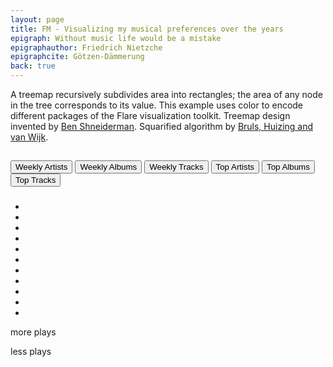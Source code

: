 ```yaml
---
layout: page
title: FM - Visualizing my musical preferences over the years
epigraph: Without music life would be a mistake
epigraphauthor: Friedrich Nietzche
epigraphcite: Götzen-Dämmerung
back: true
---
```


A treemap recursively subdivides area into rectangles; the area of any node in the tree corresponds to its value. This example uses color to encode different packages of the Flare visualization toolkit. Treemap design invented by [Ben Shneiderman](http://www.cs.umd.edu/~ben/). Squarified algorithm by [Bruls, Huizing and van Wijk](http://citeseerx.ist.psu.edu/viewdoc/summary?doi=10.1.1.36.6685).

<h2 id="title">
    
</h2>
<div class="controls">
    <button onclick="LastFMTreemap.getWkArtists();"><span class="all">Weekly Artists</span></button>
    <button onclick="LastFMTreemap.getWkAlbums();"><span class="pc">Weekly Albums</span></button>
    <button onclick="LastFMTreemap.getWkTracks();"><span class="mob">Weekly Tracks</span></button>
    <button onclick="LastFMTreemap.getTopArtists();"><span class="all">Top Artists</span></button>
    <button onclick="LastFMTreemap.getTopAlbums();"><span class="pc">Top Albums</span></button>
    <button onclick="LastFMTreemap.getTopTracks();"><span class="mob">Top Tracks</span></button>
</div>
				
<h3 id="ts">
    
</h3>
<p id="ts1">
    
</p>

<div id='chart' class="chart">
    
</div>

<div class="chart">
<div id="legend">
<ul>
	<li class="q1"></li>
	<li class="q2"></li>
	<li class="q3"></li>
	<li class="q4"></li>
	<li class="q5"></li>
	<li class="q6"></li>
	<li class="q7"></li>
	<li class="q8"></li>
	<li class="q9"></li>
	<li class="q10"></li>
	<li class="q11"></li>
</ul>
<p class="more">more plays</p>
<p class="less">less plays</p>
</div>
</div>

<script  type="text/javascript" src="/js/moment.min.js"> </script>
<script  type="text/javascript" src="/js/d3.v2.min.js"> </script>
<script  type="text/javascript" src="/js/treemap.js"> </script>


